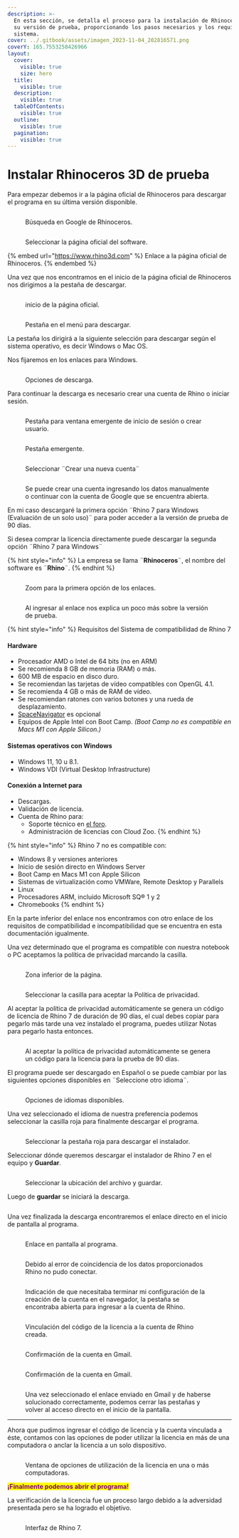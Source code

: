 ```yaml
---
description: >-
  En esta sección, se detalla el proceso para la instalación de Rhinoceros 3D en
  su versión de prueba, proporcionando los pasos necesarios y los requisitos del
  sistema.
cover: ../.gitbook/assets/imagen_2023-11-04_202816571.png
coverY: 165.7553258426966
layout:
  cover:
    visible: true
    size: hero
  title:
    visible: true
  description:
    visible: true
  tableOfContents:
    visible: true
  outline:
    visible: true
  pagination:
    visible: true
---
```


# Instalar Rhinoceros 3D de prueba

&#x20;Para empezar debemos ir a la página oficial de Rhinoceros para descargar el programa en su última versión disponible.

<div>

<figure><img src="../.gitbook/assets/imagen_2023-11-04_143344913.png" alt=""><figcaption><p>Búsqueda en Google de Rhinoceros.</p></figcaption></figure>

 

<figure><img src="../.gitbook/assets/imagen_2023-11-04_143419241.png" alt=""><figcaption><p>Seleccionar la página oficial del software.</p></figcaption></figure>

</div>

{% embed url="https://www.rhino3d.com" %}
Enlace a la página oficial de Rhinoceros.
{% endembed %}

Una vez que nos encontramos en el inicio de la página oficial de Rhinoceros nos dirigimos a la pestaña de descargar.

<figure><img src="../.gitbook/assets/imagen_2023-11-04_143443188.png" alt=""><figcaption><p>inicio de la página oficial.</p></figcaption></figure>

<figure><img src="../.gitbook/assets/imagen_2023-11-04_143502664.png" alt=""><figcaption><p>Pestaña en el menú para descargar.</p></figcaption></figure>

La pestaña los dirigirá a la siguiente selección para descargar según el sistema operativo, es decir Windows o Mac OS.&#x20;

Nos fijaremos en los enlaces para Windows.

<figure><img src="../.gitbook/assets/imagen_2023-11-04_143529563.png" alt=""><figcaption><p>Opciones de descarga.</p></figcaption></figure>

Para continuar la descarga es necesario crear una cuenta de Rhino o iniciar sesión.

<figure><img src="../.gitbook/assets/imagen_2023-11-04_143540875.png" alt=""><figcaption><p> Pestaña para ventana emergente de inicio de sesión o crear usuario.</p></figcaption></figure>

<figure><img src="../.gitbook/assets/imagen_2023-11-04_143554566.png" alt=""><figcaption><p>Pestaña emergente.</p></figcaption></figure>

<figure><img src="../.gitbook/assets/imagen_2023-11-04_143616801.png" alt=""><figcaption><p>Seleccionar ¨Crear una nueva cuenta¨</p></figcaption></figure>

<figure><img src="../.gitbook/assets/imagen_2023-11-04_143629514.png" alt=""><figcaption><p>Se puede crear una cuenta ingresando los datos manualmente o continuar con la cuenta de Google que se encuentra abierta.</p></figcaption></figure>

En mi caso descargaré la primera opción ¨Rhino 7 para Windows (Evaluación de un solo uso)¨ para poder acceder a la versión de prueba de 90 días.

Si desea comprar la licencia directamente puede descargar la  segunda opción ¨Rhino 7 para Windows¨

{% hint style="info" %}
La empresa se llama ¨**Rhinoceros**¨, el nombre del software es ¨**Rhino**¨.
{% endhint %}

<figure><img src="../.gitbook/assets/imagen_2023-11-04_143709574.png" alt=""><figcaption><p>Zoom para la primera opción de los enlaces.</p></figcaption></figure>

<figure><img src="../.gitbook/assets/imagen_2023-11-04_143723866.png" alt=""><figcaption><p>Al ingresar al enlace nos explica un poco más sobre la versión de prueba.</p></figcaption></figure>

{% hint style="info" %}
Requisitos del Sistema de compatibilidad de Rhino 7

#### Hardware

* Procesador AMD o Intel de 64 bits (no en ARM)
* Se recomienda 8 GB de memoria (RAM) o más.
* 600 MB de espacio en disco duro.
* Se recomiendan las tarjetas de vídeo compatibles con OpenGL 4.1.
* Se recomienda 4 GB o más de RAM de vídeo.
* Se recomiendan ratones con varios botones y una rueda de desplazamiento.
* [SpaceNavigator](http://www.3dconnexion.com/) es opcional
* Equipos de Apple Intel con Boot Camp. _(Boot Camp no es compatible en Macs M1 con Apple Silicon.)_

#### Sistemas operativos con Windows

* Windows 11, 10 u 8.1.
* Windows VDI (Virtual Desktop Infrastructure)

#### Conexión a Internet para

* Descargas.
* Validación de licencia.
* Cuenta de Rhino para:
  * Soporte técnico en [el foro](https://discourse.mcneel.com/c/rhino/rhino-for-windows/1).
  * Administración de licencias con Cloud Zoo.
{% endhint %}

{% hint style="info" %}
Rhino 7 no es compatible con:

* Windows 8 y versiones anteriores
* Inicio de sesión directo en Windows Server
* Boot Camp en Macs M1 con Apple Silicon
* Sistemas de virtualización como VMWare, Remote Desktop y Parallels
* Linux
* Procesadores ARM, incluido Microsoft SQ® 1 y 2
* Chromebooks
{% endhint %}

En la parte inferior del enlace nos encontramos con otro enlace de los requisitos de compatibilidad e incompatibilidad que se encuentra en esta documentación igualmente.&#x20;

Una vez determinado que el programa es compatible con nuestra notebook o PC aceptamos la política de privacidad marcando la casilla.

<figure><img src="../.gitbook/assets/imagen_2023-11-04_143743910.png" alt=""><figcaption><p>Zona inferior de la página.</p></figcaption></figure>

<figure><img src="../.gitbook/assets/imagen_2023-11-04_143755536.png" alt=""><figcaption><p>Seleccionar la casilla para aceptar la Política de privacidad.</p></figcaption></figure>

Al aceptar la política de privacidad automáticamente se genera un código de licencia de Rhino 7 de duración de 90 días, el cual debes copiar para pegarlo más tarde una vez instalado el programa, puedes utilizar Notas para pegarlo hasta entonces.

<figure><img src="../.gitbook/assets/imagen_2023-11-04_143805095.png" alt=""><figcaption><p>Al aceptar la política de privacidad automáticamente se genera un código para la licencia para la prueba de 90 días.</p></figcaption></figure>

El programa puede ser descargado en Español o se puede cambiar por las siguientes opciones disponibles en ¨Seleccione otro idioma¨.

<figure><img src="../.gitbook/assets/imagen_2023-11-04_143814833.png" alt=""><figcaption><p>Opciones de idiomas disponibles.</p></figcaption></figure>

Una vez seleccionado el idioma de nuestra preferencia podemos seleccionar la casilla roja para finalmente descargar el programa.

<figure><img src="../.gitbook/assets/imagen_2023-11-04_143830331.png" alt=""><figcaption><p>Seleccionar la pestaña roja para descargar el instalador.</p></figcaption></figure>

Seleccionar dónde queremos descargar el instalador de Rhino 7 en el equipo y **Guardar**.

<figure><img src="../.gitbook/assets/imagen_2023-11-04_143840960.png" alt=""><figcaption><p>Seleccionar la ubicación del archivo y guardar.</p></figcaption></figure>

Luego de **guardar** se iniciará la descarga.

<figure><img src="../.gitbook/assets/imagen_2023-11-04_143854233.png" alt=""><figcaption></figcaption></figure>

Una vez finalizada la descarga encontraremos el enlace directo en el inicio de pantalla al programa.

<figure><img src="../.gitbook/assets/imagen_2023-11-04_143908704.png" alt=""><figcaption><p>Enlace en pantalla al programa.</p></figcaption></figure>

<div>

<figure><img src="../.gitbook/assets/imagen_2023-11-04_144001290.png" alt=""><figcaption><p>Debido al error de coincidencia de los datos proporcionados Rhino no pudo conectar.</p></figcaption></figure>

 

<figure><img src="../.gitbook/assets/imagen_2023-11-04_144010590.png" alt=""><figcaption><p>Indicación de que necesitaba terminar mi configuración de la creación de la cuenta en el navegador, la pestaña se encontraba abierta para ingresar a la cuenta de Rhino.</p></figcaption></figure>

</div>

<figure><img src="../.gitbook/assets/imagen_2023-11-04_144021020.png" alt=""><figcaption><p>Vinculación del código de la licencia a la cuenta de Rhino creada.</p></figcaption></figure>

<figure><img src="../.gitbook/assets/imagen_2023-11-04_144515315.png" alt=""><figcaption><p>Confirmación de la cuenta en Gmail.</p></figcaption></figure>

<figure><img src="../.gitbook/assets/imagen_2023-11-04_144515315.png" alt=""><figcaption><p>Confirmación de la cuenta en Gmail.</p></figcaption></figure>

<figure><img src="../.gitbook/assets/imagen_2023-11-04_144527157.png" alt=""><figcaption><p>Una vez seleccionado el enlace enviado en Gmail y de haberse solucionado correctamente,  podemos cerrar las pestañas y volver al acceso directo en el inicio de la pantalla.</p></figcaption></figure>

***

Ahora que pudimos ingresar el código de licencia y la cuenta vinculada a éste, contamos con las opciones de poder utilizar la licencia en más de una computadora o anclar la licencia a un solo dispositivo.

<figure><img src="../.gitbook/assets/imagen_2023-11-04_144541975.png" alt=""><figcaption><p>Ventana de opciones de utilización de la licencia en una o más computadoras.</p></figcaption></figure>

<mark style="color:purple;">**¡Finalmente podemos abrir el programa!**</mark>

La verificación de la licencia fue un proceso largo debido a la adversidad presentada pero se ha logrado el objetivo.

<figure><img src="../.gitbook/assets/imagen_2023-11-04_145910457.png" alt=""><figcaption><p>Interfaz de Rhino 7.</p></figcaption></figure>
